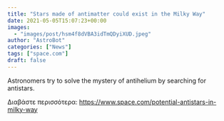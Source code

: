 ```yaml
---
title: "Stars made of antimatter could exist in the Milky Way"
date: 2021-05-05T15:07:23+00:00
images:
  - "images/post/hsm4f8dVBA3idTmQDyiXUD.jpeg"
author: "AstroBot"
categories: ["News"]
tags: ["space.com"]
draft: false
---
```


Astronomers try to solve the mystery of antihelium by searching for antistars. 

Διαβάστε περισσότερα: https://www.space.com/potential-antistars-in-milky-way
